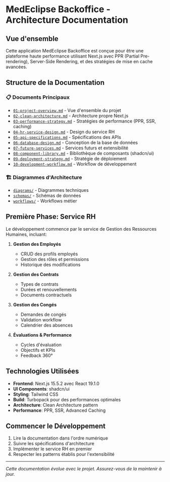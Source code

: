 # MedEclipse Backoffice - Architecture Documentation

## Vue d'ensemble

Cette application MedEclipse Backoffice est conçue pour être une plateforme haute performance utilisant Next.js avec PPR (Partial Pre-rendering), Server-Side Rendering, et des stratégies de mise en cache avancées.

## Structure de la Documentation

### 📋 Documents Principaux
- [`01-project-overview.md`](./01-project-overview.md) - Vue d'ensemble du projet
- [`02-clean-architecture.md`](./02-clean-architecture.md) - Architecture propre Next.js
- [`03-performance-strategy.md`](./03-performance-strategy.md) - Stratégies de performance (PPR, SSR, caching)
- [`04-hr-service-design.md`](./04-hr-service-design.md) - Design du service RH
- [`05-api-specifications.md`](./05-api-specifications.md) - Spécifications des APIs
- [`06-database-design.md`](./06-database-design.md) - Conception de la base de données
- [`07-future-services.md`](./07-future-services.md) - Services futurs et extensibilité
- [`08-component-library.md`](./08-component-library.md) - Bibliothèque de composants (shadcn/ui)
- [`09-deployment-strategy.md`](./09-deployment-strategy.md) - Stratégie de déploiement
- [`10-development-workflow.md`](./10-development-workflow.md) - Workflow de développement

### 🏗️ Diagrammes d'Architecture
- [`diagrams/`](./diagrams/) - Diagrammes techniques
- [`schemas/`](./schemas/) - Schémas de données
- [`workflows/`](./workflows/) - Workflows métier

## Première Phase: Service RH

Le développement commence par le service de Gestion des Ressources Humaines, incluant:

1. **Gestion des Employés**
   - CRUD des profils employés
   - Gestion des rôles et permissions
   - Historique des modifications

2. **Gestion des Contrats**
   - Types de contrats
   - Durées et renouvellements
   - Documents contractuels

3. **Gestion des Congés**
   - Demandes de congés
   - Validation workflow
   - Calendrier des absences

4. **Évaluations & Performance**
   - Cycles d'évaluation
   - Objectifs et KPIs
   - Feedback 360°

## Technologies Utilisées

- **Frontend**: Next.js 15.5.2 avec React 19.1.0
- **UI Components**: shadcn/ui
- **Styling**: Tailwind CSS
- **Build**: Turbopack pour des performances optimales
- **Architecture**: Clean Architecture pattern
- **Performance**: PPR, SSR, Advanced Caching

## Commencer le Développement

1. Lire la documentation dans l'ordre numérique
2. Suivre les spécifications d'architecture
3. Implémenter le service RH en premier
4. Respecter les patterns établis pour l'extensibilité

---

*Cette documentation évolue avec le projet. Assurez-vous de la maintenir à jour.*